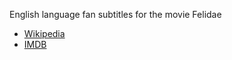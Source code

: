 English language fan subtitles for the movie Felidae

 - [Wikipedia](http://en.wikipedia.org/wiki/Felidae_(film))
 - [IMDB](http://www.imdb.com/title/tt0109791/)
